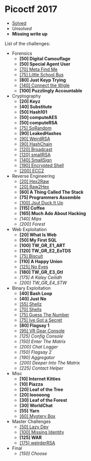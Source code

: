 # Picoctf 2017

* [Solved](https://github.com/diogoaj/ctf-writeups/tree/master/2017/picoctf)
* *Unsolved*
* **Missing write up**

List of the challenges:

* Forensics
	* **[50] Digital Camouflage**
	* **[50] Special Agent User**
	* [[70] Meta Find Me](https://github.com/diogoaj/ctf-writeups/tree/master/2017/picoctf/forensics/MetaFindMe-70)
	* [[75] Little School Bus](https://github.com/diogoaj/ctf-writeups/tree/master/2017/picoctf/forensics/LittleSchoolBus-75)
	* **[80] Just Keyp Trying**
	* [[140] Connect the Wigle](https://github.com/diogoaj/ctf-writeups/tree/master/2017/picoctf/forensics/ConnectTheWigle-140)
	* **[100] Puzzlingly Accountable**
* Cryptography
	* **[20] Keyz**
	* **[40] Substitute**
	* **[50] Hash101**
	* **[50] computeAES**
	* **[50] computeRSA**
	* [[75] SoRandom](https://github.com/diogoaj/ctf-writeups/tree/master/2017/picoctf/cryptography/SoRandom-75)
	* **[90] LeakedHashes**
	* [[90] WeirdRSA](https://github.com/diogoaj/ctf-writeups/tree/master/2017/picoctf/cryptography/WeirdRSA-90)
	* [[90] HashChain](https://github.com/diogoaj/ctf-writeups/tree/master/2017/picoctf/cryptography/HashChain-90)
	* [[120] Broadcast](https://github.com/diogoaj/ctf-writeups/tree/master/2017/picoctf/cryptography/Broadcast-120)
	* [[120] smallRSA](https://github.com/diogoaj/ctf-writeups/tree/master/2017/picoctf/cryptography/smallRSA-120)
	* [[140] SmallSign](https://github.com/diogoaj/ctf-writeups/tree/master/2017/picoctf/cryptography/smallSign-140)
	* [[190] Encrypted Shell](https://github.com/diogoaj/ctf-writeups/tree/master/2017/picoctf/cryptography/EncryptedShell-190)
	* [[200] ECC2](https://github.com/diogoaj/ctf-writeups/tree/master/2017/picoctf/cryptography/ECC2-200)
* Reverse Engineering
	* [[20] Hex2Raw](https://github.com/diogoaj/ctf-writeups/tree/master/2017/picoctf/reverse-engineering/Hex2Raw-20)
	* [[20] Raw2Hex](https://github.com/diogoaj/ctf-writeups/tree/master/2017/picoctf/reverse-engineering/Raw2Hex-20)
	* **[60] A Thing Called The Stack**
	* **[75] Programmers Assemble**
	* [[100] Jsut Duck It Up](https://github.com/diogoaj/ctf-writeups/tree/master/2017/picoctf/reverse-engineering/JSutDuckItUpe-100)
	* **[115] Coffee**
	* **[165] Much Ado About Hacking**
	* *[140] Mips*
	* *[200] Forest*
* Web Exploitation
	* **[20] What Is Web**
	* **[50] My First SQL**
	* **[100] TW_GR_E1_ART**
	* **[120] TW_GR_E2_EoTDS**
	* [[75] Biscuit](https://github.com/diogoaj/ctf-writeups/tree/master/2017/picoctf/web-exploitation/Biscuit-75)
	* **[110] A Happy Union**
	* [[125] No Eyes](https://github.com/diogoaj/ctf-writeups/tree/master/2017/picoctf/web-exploitation/NoEyes-125)
	* **[180] TW_GR_E3_GtI**
	* *[175] A Kaley Ceilidh*
	* *[200] TW_GR_E4_STW*
* Binary Exploitation
	* **[40] Bash Loop**
	* **[40] Just No**
	* [[55] Shellz](https://github.com/diogoaj/ctf-writeups/tree/master/2017/picoctf/binary-exploitation/Shellz-55)
	* [[70] Shells](https://github.com/diogoaj/ctf-writeups/tree/master/2017/picoctf/binary-exploitation/Shells-70)
	* [[75] Guess The Number](https://github.com/diogoaj/ctf-writeups/tree/master/2017/picoctf/binary-exploitation/GuessTheNumber-75)
	* [[75] Ive Got a Secret](https://github.com/diogoaj/ctf-writeups/tree/master/2017/picoctf/binary-exploitation/IveGotASecret-75)
	* **[80] Flagsay 1**
	* [[95] VR Gear Console](https://github.com/diogoaj/ctf-writeups/tree/master/2017/picoctf/binary-exploitation/VRGearConsole-95)
	* *[125] Config Console*
	* *[150] Enter The Matrix*
	* *[200] Chat Logger*
	* *[150] Flagsay 2*
	* *[190] Aggregator*
	* *[200] Deeper Into The Matrix*
	* *[225] Contact Helper*
* Misc
	* **[10] Internet Kitties**
	* **[10] Piazza**
	* **[20] Leaf of the Tree**
	* **[20] looooong**
	* **[30] Leaf of the Forest**
	* **[30] WorldChat**
	* **[55] Yarn**
	* [[60] Mystery Box](https://github.com/diogoaj/ctf-writeups/tree/master/2017/picoctf/misc/MysteryBox-60)
* Master Challenges
	* [[50] Lazy Dev](https://github.com/diogoaj/ctf-writeups/tree/master/2017/picoctf/master-challenges/LazyDev-50)
	* [[100] Missing Identity](https://github.com/diogoaj/ctf-writeups/tree/master/2017/picoctf/master-challenges/MissingIdentity-100)
	* **[125] WAR**
	* [[175] weirderRSA](https://github.com/diogoaj/ctf-writeups/tree/master/2017/picoctf/master-challenges/weirderRSA-175)
* Final
	* *[150] Choose*























